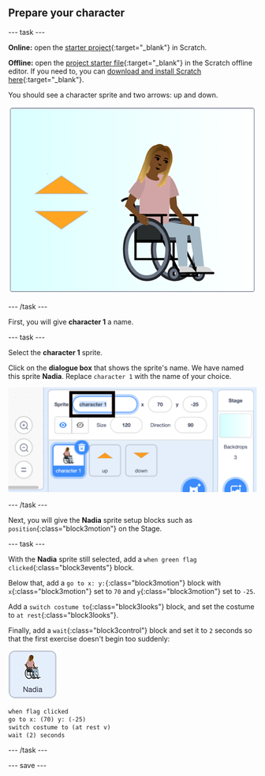 ## Prepare your character

--- task ---

**Online:** open the [starter project](http://rpf.io/relax-stretch-on){:target="_blank"} in Scratch.

**Offline:** open the [project starter file](http://rpf.io/p/en/relax-stretch-go){:target="_blank"} in the Scratch offline editor. If you need to, you can [download and install Scratch here](https://scratch.mit.edu/download){:target="_blank"}.

You should see a character sprite and two arrows: up and down.

![starter project](images/starter_project.png)

--- /task ---

First, you will give **character 1** a name.

--- task ---

Select the **character 1** sprite.

Click on the **dialogue box** that shows the sprite's name. We have named this sprite **Nadia**. Replace `character 1` with the name of your choice.

![select character 1 sprite name](images/select_character1_name2.png)

--- /task ---

Next, you will give the **Nadia** sprite setup blocks such as `position`{:class="block3motion"} on the Stage.

--- task ---

With the **Nadia** sprite still selected, add a `when green flag clicked`{:class="block3events"} block.

Below that, add a `go to x: y:`{:class="block3motion"} block with `x`{:class="block3motion"} set to `70` and `y`{:class="block3motion"} set to `-25`.

Add a `switch costume to`{:class="block3looks"} block, and set the costume to `at rest`{:class="block3looks"}.

Finally, add a `wait`{:class="block3control"} block and set it to `2` seconds so that the first exercise doesn't begin too suddenly:

![Nadia sprite icon](images/nadia_sprite.png)

```blocks3
when flag clicked
go to x: (70) y: (-25)
switch costume to (at rest v)
wait (2) seconds
```

--- /task ---

--- save ---
